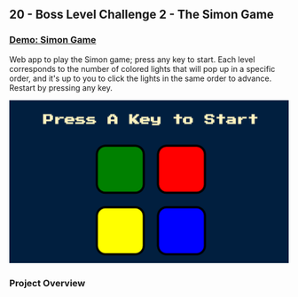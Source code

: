 ## 20 - Boss Level Challenge 2 - The Simon Game

### [Demo: Simon Game](https://simon-game-gdbecker.replit.app/)

Web app to play the Simon game; press any key to start. Each level corresponds to the number of colored lights that will pop up in a specific order, and it's up to you to click the lights in the same order to advance. Restart by pressing any key.

!["Page"](./Page.png)

### Project Overview
